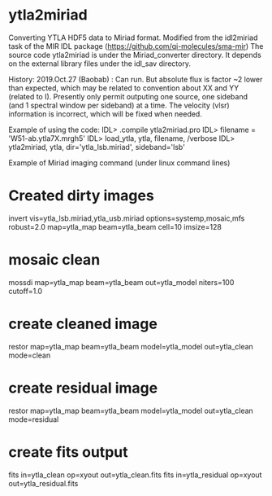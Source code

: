 # ytla2miriad
Converting YTLA HDF5 data to Miriad format.
Modified from the idl2miriad task of the MIR IDL package (https://github.com/qi-molecules/sma-mir)
The source code ytla2miriad is under the Miriad_converter directory.
It depends on the external library files under the idl_sav directory.


History:
2019.Oct.27 (Baobab) : Can run. But absolute flux is factor ~2 lower than expected, 
                       which may be related to convention about XX and YY (related to I).
                       Presently only permit outputing one source, one sideband (and 1 spectral window per sideband)
                       at a time. The velocity (vlsr) information is incorrect, which will be fixed when needed.
                       


Example of using the code:
IDL> .compile ytla2miriad.pro
IDL> filename = 'W51-ab.ytla7X.mrgh5'
IDL> load_ytla, ytla, filename, /verbose
IDL> ytla2miriad, ytla, dir='ytla_lsb.miriad', sideband='lsb'


Example of Miriad imaging command (under linux command lines)
# Created dirty images
invert vis=ytla_lsb.miriad,ytla_usb.miriad options=systemp,mosaic,mfs robust=2.0 map=ytla_map beam=ytla_beam cell=10 imsize=128
# mosaic clean
mossdi map=ytla_map beam=ytla_beam out=ytla_model niters=100 cutoff=1.0
# create cleaned image
restor map=ytla_map beam=ytla_beam model=ytla_model out=ytla_clean mode=clean
# create residual image
restor map=ytla_map beam=ytla_beam model=ytla_model out=ytla_clean mode=residual
# create fits output
fits in=ytla_clean op=xyout out=ytla_clean.fits
fits in=ytla_residual op=xyout out=ytla_residual.fits
